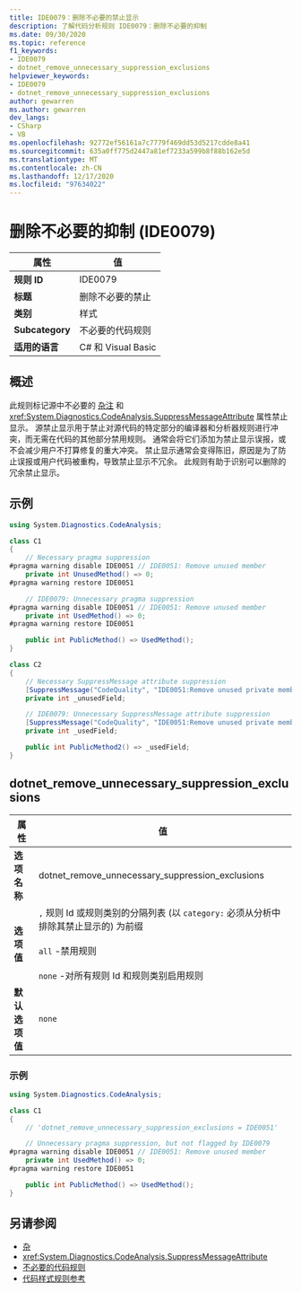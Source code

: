 ```yaml
---
title: IDE0079：删除不必要的禁止显示
description: 了解代码分析规则 IDE0079：删除不必要的抑制
ms.date: 09/30/2020
ms.topic: reference
f1_keywords:
- IDE0079
- dotnet_remove_unnecessary_suppression_exclusions
helpviewer_keywords:
- IDE0079
- dotnet_remove_unnecessary_suppression_exclusions
author: gewarren
ms.author: gewarren
dev_langs:
- CSharp
- VB
ms.openlocfilehash: 92772ef56161a7c7779f469dd53d5217cdde8a41
ms.sourcegitcommit: 635a0ff775d2447a81ef7233a599b8f88b162e5d
ms.translationtype: MT
ms.contentlocale: zh-CN
ms.lasthandoff: 12/17/2020
ms.locfileid: "97634022"
---
```

# <a name="remove-unnecessary-suppression-ide0079"></a>删除不必要的抑制 (IDE0079) 

|属性|值|
|-|-|
| **规则 ID** | IDE0079 |
| **标题** | 删除不必要的禁止 |
| **类别** | 样式 |
| **Subcategory** | 不必要的代码规则 |
| **适用的语言** | C# 和 Visual Basic |

## <a name="overview"></a>概述

此规则标记源中不必要的 [杂注](../../../csharp/language-reference/preprocessor-directives/preprocessor-pragma-warning.md) 和 <xref:System.Diagnostics.CodeAnalysis.SuppressMessageAttribute> 属性禁止显示。 源禁止显示用于禁止对源代码的特定部分的编译器和分析器规则进行冲突，而无需在代码的其他部分禁用规则。 通常会将它们添加为禁止显示误报，或不会减少用户不打算修复的重大冲突。 禁止显示通常会变得陈旧，原因是为了防止误报或用户代码被重构，导致禁止显示不冗余。 此规则有助于识别可以删除的冗余禁止显示。

## <a name="example"></a>示例

```csharp
using System.Diagnostics.CodeAnalysis;

class C1
{
    // Necessary pragma suppression
#pragma warning disable IDE0051 // IDE0051: Remove unused member
    private int UnusedMethod() => 0;
#pragma warning restore IDE0051

    // IDE0079: Unnecessary pragma suppression
#pragma warning disable IDE0051 // IDE0051: Remove unused member
    private int UsedMethod() => 0;
#pragma warning restore IDE0051

    public int PublicMethod() => UsedMethod();
}

class C2
{
    // Necessary SuppressMessage attribute suppression
    [SuppressMessage("CodeQuality", "IDE0051:Remove unused private members", Justification = "<Pending>")]
    private int _unusedField;

    // IDE0079: Unnecessary SuppressMessage attribute suppression
    [SuppressMessage("CodeQuality", "IDE0051:Remove unused private members", Justification = "<Pending>")]
    private int _usedField;

    public int PublicMethod2() => _usedField;
}
```

## <a name="dotnet_remove_unnecessary_suppression_exclusions"></a>dotnet_remove_unnecessary_suppression_exclusions

|属性|值|
|-|-|
| **选项名称** | dotnet_remove_unnecessary_suppression_exclusions
| **选项值** | `,` 规则 Id 或规则类别的分隔列表 (以 `category:` 必须从分析中排除其禁止显示的) 为前缀<br /><br />`all` -禁用规则<br /><br />`none` -对所有规则 Id 和规则类别启用规则 |
| **默认选项值** | `none` |

### <a name="example"></a>示例

```csharp
using System.Diagnostics.CodeAnalysis;

class C1
{
    // 'dotnet_remove_unnecessary_suppression_exclusions = IDE0051'

    // Unnecessary pragma suppression, but not flagged by IDE0079
#pragma warning disable IDE0051 // IDE0051: Remove unused member
    private int UsedMethod() => 0;
#pragma warning restore IDE0051

    public int PublicMethod() => UsedMethod();
}
```

## <a name="see-also"></a>另请参阅

- [杂](../../../csharp/language-reference/preprocessor-directives/preprocessor-pragma-warning.md)
- <xref:System.Diagnostics.CodeAnalysis.SuppressMessageAttribute>
- [不必要的代码规则](unnecessary-code-rules.md)
- [代码样式规则参考](index.md)
